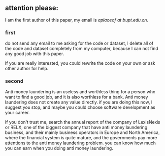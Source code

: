 ## attention please:

I am the first author of this paper, my email is *aplaceof at bupt.edu.cn*. 
### first 
do not send any email to me asking for the code or dataset, I delete all of the code and dataset completely from my computer,  because I can not find any good job with this paper.

If you are really interested, you could rewrite the code on your own or ask other author for help. 
### second 
Anti money laundering is an useless and worthless thing for a person who want to find a good job, and it is also worthless for a bank. Anti money laundering does not create any value directly. if you are doing this now, I suggest you stop, and maybe you could choose software development as your career. 

If you don't trust me, search the annual report of the company of  LexisNexis or RELX, one of the biggest company that have anti money laundering business, and  their mainly business operators in Europe and North America, where the financial system is quite mature, and the governments pay more attentions to the anti money laundering problem.  you can know how much you can earn when you doing anti money laundering. 

